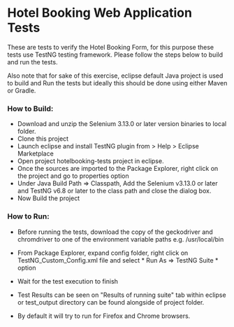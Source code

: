# Hotel Booking Web Application Tests

These are tests to verify the Hotel Booking Form, for this purpose these tests use TestNG testing framework. Please follow the steps below to build and run the tests.

Also note that for sake of this exercise, eclipse default Java project is used to build and Run the tests but ideally this should be done using either Maven or Gradle.

### How to Build:
* Download and unzip the Selenium 3.13.0 or later version binaries to local folder.
* Clone this project
* Launch eclipse and install TestNG plugin from > Help > Eclipse Marketplace
* Open project hotelbooking-tests project in eclipse.
* Once the sources are imported to the Package Explorer, right click on the project and go to properties option
* Under Java Build Path => Classpath, Add the Selenium v3.13.0 or later and TestNG v6.8 or later to the class path and close the dialog box.
* Now Build the project

### How to Run:
* Before running the tests, download the copy of the geckodriver and chromdriver to one of the environment variable paths e.g. /usr/local/bin

* From Package Explorer, expand config folder, right click on TestNG_Custom_Config.xml file and select * Run As => TestNG Suite * option
* Wait for the test execution to finish
* Test Results can be seen on "Results of running suite" tab within eclipse or test_output directory can be found alongside of project folder.
* By default it will try to run for Firefox and Chrome browsers.


